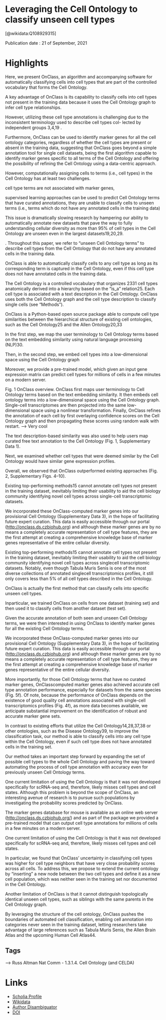 
Leveraging the Cell Ontology to classify unseen cell types
==========================================================
  
  [@wikidata:Q108929315]  
  
Publication date : 21 of September, 2021  

# Highlights

Here, we present OnClass, an algorithm and accompanying software for
automatically classifying cells into cell types that are part of the controlled vocabulary that
forms the Cell Ontology.

A key advantage of OnClass is its capability to classify cells into cell
types not present in the training data because it uses the Cell Ontology graph to infer cell
type relationships.

However, utilizing these cell type annotations is challenging due
to the inconsistent terminology used to describe cell types col-
lected by independent groups 3,4,19 .


Furthermore, OnClass can be used to identify marker genes for all the cell
ontology categories, regardless of whether the cell types are present or absent in the training
data, suggesting that OnClass goes beyond a simple annotation tool for single cell datasets,
being the first algorithm capable to identify marker genes specific to all terms of the Cell
Ontology and offering the possibility of refining the Cell Ontology using a data-centric
approach.

However, computationally
assigning cells to terms (i.e., cell types) in the Cell Ontology has at
least two challenges. 

cell type terms are not associated with marker genes,

supervised learning approaches can be used to predict Cell Ontology terms that have
curated annotations, they are unable to classify cells to unseen terms (i.e., terms which do not have any annotated cells in the training data)

This issue is dramatically slowing research by hampering our ability to automatically annotate new datasets that pave the way to fully understanding cellular diversity as more than 95% of cell types in the Cell Ontology are unseen even in the largest datasets19,20,29. 

<!-- Not an introduction, but a result. -->

. Throughout this paper, we refer to “unseen Cell Ontology terms” to describe cell types from the Cell Ontology that do not have any annotated cells in the training data. 

OnClass is able to automatically classify cells to any cell type as long as its corresponding
term is captured in the Cell Ontology, even if this cell type does
not have annotated cells in the training data.

The Cell Ontology is a controlled vocabulary that organizes 2331 cell types anatomically derived into a
hierarchy based on the “is_a” relation25. Each cell type is associated with a text description in the Cell Ontology. OnClass uses
both the Cell Ontology graph and the cell type description to
classify single cells (see “Methods”).

OnClass is a
Python-based open source package able to compute cell type
similarities between the hierarchical structure of existing cell
ontologies, such as the Cell Ontology25 and the Allen
Ontology20,33

 In the first step, we map the user terminology to Cell Ontology terms based on the text embedding similarity using natural language processing (NLP)30. 
 
 Then, in the second step, we embed cell types into a low-dimensional space using the Cell Ontology graph

Moreover, we provide a pre-trained model, which given an input gene expression matrix can predict cell types for millions of cells in a few minutes on a modern server.



Fig. 1 OnClass overview. OnClass first maps user terminology to Cell Ontology terms based on the text embedding similarity. It then embeds cell ontology
terms into a low-dimensional space using the Cell Ontology graph. Single-cell transcriptomes are then projected into the same low-dimensional space
using a nonlinear transformation. Finally, OnClass refines the annotation of each cell by first overlaying confidence scores on the Cell Ontology graph and
then propagating these scores using random walk with restart.
--> Very cool


The text description-based similarity was also used to help users map curated free text annotation to the Cell Ontology (Fig. 1, Supplementary Data 1).



Next, we examined whether cell types that were deemed similar by the Cell Ontology would have similar gene expression profiles. 

Overall, we observed that OnClass outperformed existing approaches (Fig. 2, Supplementary Figs. 4–10).

Existing top-performing methods15 cannot annotate cell types not present in the training dataset, inevitably limiting their usability to aid the cell biology community identifying novel cell types across single-cell transcriptomic datasets. 

We incorporated these OnClass-computed marker genes into our provisional Cell Ontology (Supplementary Data 3), in the hope of facilitating future expert curation. This data is easily accessible through our portal (http://onclass.ds.czbiohub.org) and although these marker genes are by no means a completely accurate representation of cell type features, they are the first attempt at creating a comprehensive knowledge base of marker genes representative of the entire cellular diversity.


Existing top-performing methods15 cannot annotate cell types not present
in the training dataset, inevitably limiting their usability to aid the
cell biology community identifying novel cell types across singlecell transcriptomic datasets. Notably, even though Tabula Muris
Senis is one of the most diverse collections of annotated singlecell transcriptomics profiles, it still only covers less than 5% of all
cell types described in the Cell Ontology.


OnClass is actually the first method that can classify cells into specific unseen cell types.

Inparticular, we trained OnClass on cells from one dataset (training
set) and then used it to classify cells from another dataset (test set).

Given the accurate annotation of both seen and unseen Cell
Ontology terms, we were then interested in using OnClass to
identify marker genes for all the existing Cell Ontology terms.

We incorporated these
OnClass-computed marker genes into our provisional Cell
Ontology (Supplementary Data 3), in the hope of facilitating
future expert curation. This data is easily accessible through our
portal (http://onclass.ds.czbiohub.org) and although these marker
genes are by no means a completely accurate representation of
cell type features, they are the first attempt at creating a comprehensive knowledge base of marker genes representative of the
entire cellular diversity.


More importantly, for those Cell
Ontology terms that have no curated marker genes, OnClasscomputed marker genes also achieved accurate cell type
annotation performance, especially for datasets from the same
species (Fig. 5f). Of note, because the performance of OnClass
depends on the existence of good quality cell annotations
associated with single-cell transcriptomics profiles (Fig. 4f), as
more data becomes available, we anticipate substantial improvement on the identification of robust and accurate marker
gene sets.

 In contrast to existing efforts that utilize the Cell Ontology14,28,37,38 or other ontologies, such as the Disease Ontology39, to improve the classification task, our method is able to classify cells into any cell type within the Cell Ontology, even if such cell type does not have annotated cells in the training set.



Our method takes an important step forward by expanding the set of possible
cell types to the whole Cell Ontology and paving the way toward
automating the process of cell type annotation with accuracy even
for previously unseen Cell Ontology terms. 

One current limitation of using the Cell Ontology is that it was
not developed specifically for scRNA-seq and, therefore, likely
misses cell types and cell states. Although this problem is beyond
the scope of OnClass, an interesting avenue of research is to
pursue such populations by investigating the probability scores
predicted by OnClass.

The marker genes database for mouse is available as
an online web server (http://onclass.ds.czbiohub.org/) and as part
of the package we provided a pre-trained model that can output
cell type annotations for millions of cells in a few minutes on a
modern server.

One current limitation of using the Cell Ontology is that it was not developed specifically for scRNA-seq and, therefore, likely misses cell types and cell states.

In particular, we found that OnClass’ uncertainty in classifying cell types was higher for cell type neighbors that have very close probability scores across all cells. To address this, we propose to extend the current ontology by “inserting” a new node between the two cell types and define it as a new cell population, which was neither seen in the training set nor documented in the Cell Ontology. 

 Another limitation of OnClass is that it cannot distinguish topologically identical unseen cell types, such as siblings with the same parents in the Cell Ontology graph. 

 By leveraging the structure of the cell ontology, OnClass pushes the boundaries of automated cell classification, enabling cell annotation into categories never seen in the training dataset, letting researchers take advantage of large references such as Tabula Muris Senis, the Allen Brain Atlas and the upcoming Human Cell Atlas44.


## Tags
--> Russ Altman Nat Comm - 1.3.1.4. Cell Ontology (and CELDA)

# Links
  
 * [Scholia Profile](https://scholia.toolforge.org/work/Q108929315)  
 * [Wikidata](https://www.wikidata.org/wiki/Q108929315)  
 * [Author Disambiguator](https://author-disambiguator.toolforge.org/work_item_oauth.php?id=Q108929315&batch_id=&match=1&author_list_id=&doit=Get+author+links+for+work)  
 * [DOI](https://doi.org/10.1038/S41467-021-25725-X)  
